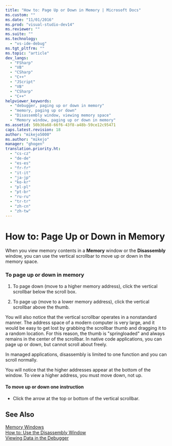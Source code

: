 ```yaml
---
title: "How to: Page Up or Down in Memory | Microsoft Docs"
ms.custom: ""
ms.date: "11/01/2016"
ms.prod: "visual-studio-dev14"
ms.reviewer: ""
ms.suite: ""
ms.technology: 
  - "vs-ide-debug"
ms.tgt_pltfrm: ""
ms.topic: "article"
dev_langs: 
  - "FSharp"
  - "VB"
  - "CSharp"
  - "C++"
  - "JScript"
  - "VB"
  - "CSharp"
  - "C++"
helpviewer_keywords: 
  - "debugger, paging up or down in memory"
  - "memory, paging up or down"
  - "Disassembly window, viewing memory space"
  - "Memory window, paging up or down in memory"
ms.assetid: 50b30a68-66f6-43f8-a48b-59ce12c95471
caps.latest.revision: 18
author: "mikejo5000"
ms.author: "mikejo"
manager: "ghogen"
translation.priority.ht: 
  - "cs-cz"
  - "de-de"
  - "es-es"
  - "fr-fr"
  - "it-it"
  - "ja-jp"
  - "ko-kr"
  - "pl-pl"
  - "pt-br"
  - "ru-ru"
  - "tr-tr"
  - "zh-cn"
  - "zh-tw"
---
```

# How to: Page Up or Down in Memory
When you view memory contents in a **Memory** window or the **Disassembly** window, you can use the vertical scrollbar to move up or down in the memory space.  
  
### To page up or down in memory  
  
1.  To page down (move to a higher memory address), click the vertical scrollbar below the scroll box.  
  
2.  To page up (move to a lower memory address), click the vertical scrollbar above the thumb.  
  
 You will also notice that the vertical scrollbar operates in a nonstandard manner. The address space of a modern computer is very large, and it would be easy to get lost by grabbing the scrollbar thumb and dragging it to a random location. For this reason, the thumb is "springloaded" and always remains in the center of the scrollbar. In native code applications, you can page up or down, but cannot scroll about freely.  
  
 In managed applications, disassembly is limited to one function and you can scroll normally.  
  
 You will notice that the higher addresses appear at the bottom of the window. To view a higher address, you must move down, not up.  
  
#### To move up or down one instruction  
  
-   Click the arrow at the top or bottom of the vertical scrollbar.  
  
## See Also  
 [Memory Windows](../debugger/memory-windows.md)   
 [How to: Use the Disassembly Window](../debugger/how-to-use-the-disassembly-window.md)   
 [Viewing Data in the Debugger](../debugger/viewing-data-in-the-debugger.md)